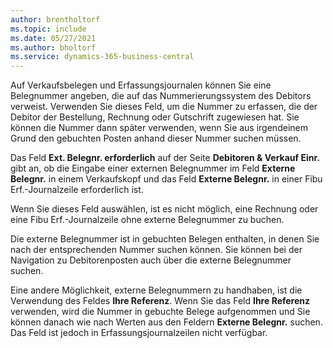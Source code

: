 ```yaml
---
author: brentholtorf
ms.topic: include
ms.date: 05/27/2021
ms.author: bholtorf
ms.service: dynamics-365-business-central
---
```


Auf Verkaufsbelegen und Erfassungsjournalen können Sie eine Belegnummer angeben, die auf das Nummerierungssystem des Debitors verweist. <!--You can enter a maximum of ten characters, both numbers and letters.--> Verwenden Sie dieses Feld, um die Nummer zu erfassen, die der Debitor der Bestellung, Rechnung oder Gutschrift zugewiesen hat. Sie können die Nummer dann später verwenden, wenn Sie aus irgendeinem Grund den gebuchten Posten anhand dieser Nummer suchen müssen.  

Das Feld **Ext. Belegnr. erforderlich** auf der Seite **Debitoren & Verkauf Einr.** gibt an, ob die Eingabe einer externen Belegnummer im Feld **Externe Belegnr.** in einem Verkaufskopf und das Feld **Externe Belegnr.** in einer Fibu Erf.-Journalzeile erforderlich ist.

Wenn Sie dieses Feld auswählen, ist es nicht möglich, eine Rechnung oder eine Fibu Erf.-Journalzeile ohne externe Belegnummer zu buchen.

Die externe Belegnummer ist in gebuchten Belegen enthalten, in denen Sie nach der entsprechenden Nummer suchen können. Sie können bei der Navigation zu Debitorenposten auch über die externe Belegnummer suchen.

Eine andere Möglichkeit, externe Belegnummern zu handhaben, ist die Verwendung des Feldes **Ihre Referenz**. Wenn Sie das Feld **Ihre Referenz** verwenden, wird die Nummer in gebuchte Belege aufgenommen und Sie können danach wie nach Werten aus den Feldern **Externe Belegnr.** suchen. Das Feld ist jedoch in Erfassungsjournalzeilen nicht verfügbar.
